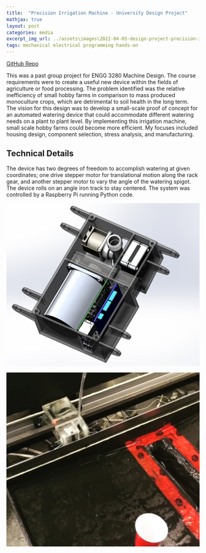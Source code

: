 ```yaml
---
title:  "Precision Irrigation Machine - University Design Project"
mathjax: true
layout: post
categories: media
excerpt_img_url: ../assets\images\2022-04-03-design-project-precision-irrigation-machine\Capture.png
tags: mechanical electrical programming hands-on
---
```


[GitHub Repo](https://github.com/orion-miller/University-of-Guelph-Projects/tree/main/Design_Project-Precision_Irrigation_Machine)

This was a past group project for ENGG 3280 Machine Design. The course requirements were to create a useful new device within the fields of agriculture or food processing. The problem identified was the relative inefficiency of small hobby farms in comparison to mass produced monoculture crops, which are detrimental to soil health in the long term. The vision for this design was to develop a small-scale proof of concept for an automated watering device that could accommodate different watering needs on a plant to plant level. By implementing this irrigation machine, small scale hobby farms could become more efficient. My focuses included housing design, component selection, stress analysis, and manufacturing.

## Technical Details
The device has two degrees of freedom to accomplish watering at given coordinates; one drive stepper motor for translational motion along the rack gear, and another stepper motor to vary the angle of the watering spigot. The device rolls on an angle iron track to stay centered. The system was controlled by a Raspberry Pi running Python code.

![1](/assets\images\2022-04-03-design-project-precision-irrigation-machine\Bottom.jpg)

![2](/assets\images\2022-04-03-design-project-precision-irrigation-machine\Capture.jpg)



